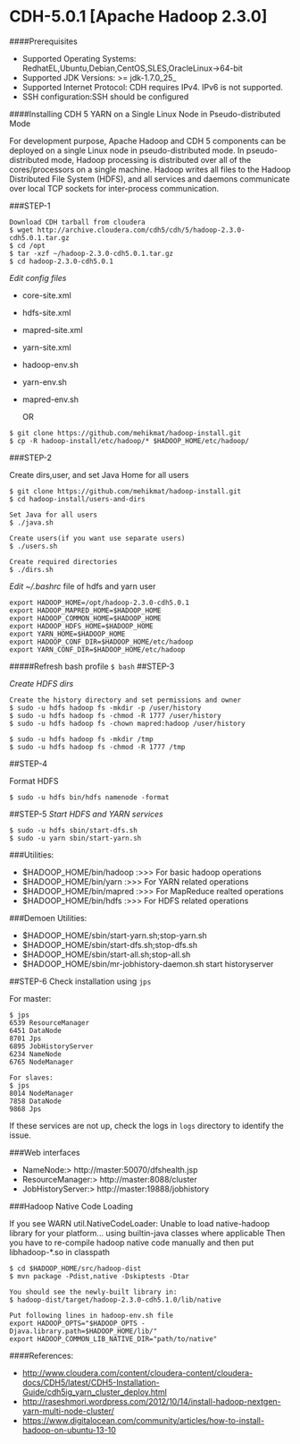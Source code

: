 CDH-5.0.1 [Apache Hadoop 2.3.0]
=============================
####Prerequisites
- Supported Operating Systems: RedhatEL,Ubuntu,Debian,CentOS,SLES,OracleLinux->64-bit
- Supported JDK Versions: >= jdk-1.7.0_25_
- Supported Internet Protocol: CDH requires IPv4. IPv6 is not supported.
- SSH configuration:SSH should be configured

####Installing CDH 5 YARN on a Single Linux Node in Pseudo-distributed Mode

For development purpose, Apache Hadoop and CDH 5 components can be deployed
on a single Linux node in pseudo-distributed mode.
In pseudo-distributed mode, Hadoop processing is distributed over all of the
cores/processors on a single machine. Hadoop writes all files to the
Hadoop Distributed File System (HDFS), and all services and daemons communicate
over local TCP sockets for inter-process communication.

###STEP-1
```
Download CDH tarball from cloudera
$ wget http://archive.cloudera.com/cdh5/cdh/5/hadoop-2.3.0-cdh5.0.1.tar.gz
$ cd /opt
$ tar -xzf ~/hadoop-2.3.0-cdh5.0.1.tar.gz
$ cd hadoop-2.3.0-cdh5.0.1
```
_Edit config files_
 - core-site.xml
 - hdfs-site.xml
 - mapred-site.xml
 - yarn-site.xml
 - hadoop-env.sh
 - yarn-env.sh
 - mapred-env.sh
 
    OR

```
$ git clone https://github.com/mehikmat/hadoop-install.git
$ cp -R hadoop-install/etc/hadoop/* $HADOOP_HOME/etc/hadoop/
```


###STEP-2

Create dirs,user, and set Java Home for all users

```
$ git clone https://github.com/mehikmat/hadoop-install.git
$ cd hadoop-install/users-and-dirs

Set Java for all users
$ ./java.sh

Create users(if you want use separate users)
$ ./users.sh

Create required directories
$ ./dirs.sh
```

_Edit ~/.bashrc_ file of hdfs and yarn user

```
export HADOOP_HOME=/opt/hadoop-2.3.0-cdh5.0.1
export HADOOP_MAPRED_HOME=$HADOOP_HOME
export HADOOP_COMMON_HOME=$HADOOP_HOME
export HADOOP_HDFS_HOME=$HADOOP_HOME
export YARN_HOME=$HADOOP_HOME
export HADOOP_CONF_DIR=$HADOOP_HOME/etc/hadoop
export YARN_CONF_DIR=$HADOOP_HOME/etc/hadoop
```

#####Refresh bash profile `$ bash`
##STEP-3

_Create HDFS dirs_
```
Create the history directory and set permissions and owner
$ sudo -u hdfs hadoop fs -mkdir -p /user/history
$ sudo -u hdfs hadoop fs -chmod -R 1777 /user/history
$ sudo -u hdfs hadoop fs -chown mapred:hadoop /user/history

$ sudo -u hdfs hadoop fs -mkdir /tmp
$ sudo -u hdfs hadoop fs -chmod -R 1777 /tmp
```

##STEP-4

Format HDFS
```
$ sudo -u hdfs bin/hdfs namenode -format
```

##STEP-5
_Start HDFS and YARN services_
```
$ sudo -u hdfs sbin/start-dfs.sh
$ sudo -u yarn sbin/start-yarn.sh
```

###Utilities:
- $HADOOP_HOME/bin/hadoop  :>>>   For basic hadoop operations
- $HADOOP_HOME/bin/yarn   :>>>   For YARN related operations
- $HADOOP_HOME/bin/mapred :>>>   For MapReduce realted operations
- $HADOOP_HOME/bin/hdfs  :>>>    For HDFS related operations

###Demoen Utilities:
- $HADOOP_HOME/sbin/start-yarn.sh;stop-yarn.sh
- $HADOOP_HOME/sbin/start-dfs.sh;stop-dfs.sh 
- $HADOOP_HOME/sbin/start-all.sh;stop-all.sh    
- $HADOOP_HOME/sbin/mr-jobhistory-daemon.sh start historyserver


##STEP-6
Check installation using `jps`

For master:
```
$ jps
6539 ResourceManager
6451 DataNode
8701 Jps
6895 JobHistoryServer
6234 NameNode
6765 NodeManager

For slaves:
$ jps
8014 NodeManager
7858 DataNode
9868 Jps

```

If these services are not up, check the logs in `logs` directory to identify the issue.

###Web interfaces

- NameNode:>         http://master:50070/dfshealth.jsp
- ResourceManager:>  http://master:8088/cluster
- JobHistoryServer:> http://master:19888/jobhistory

###Hadoop Native Code Loading

If you see  WARN util.NativeCodeLoader: Unable to load native-hadoop library for your platform... using builtin-java classes where applicable
Then you have to re-compile hadoop native code manually and then put libhadoop-*.so in classpath
```
$ cd $HADOOP_HOME/src/hadoop-dist
$ mvn package -Pdist,native -Dskiptests -Dtar

You should see the newly-built library in:
$ hadoop-dist/target/hadoop-2.3.0-cdh5.1.0/lib/native

Put following lines in hadoop-env.sh file
export HADOOP_OPTS="$HADOOP_OPTS -Djava.library.path=$HADOOP_HOME/lib/"
export HADOOP_COMMON_LIB_NATIVE_DIR="path/to/native"
```
####References:
- http://www.cloudera.com/content/cloudera-content/cloudera-docs/CDH5/latest/CDH5-Installation-Guide/cdh5ig_yarn_cluster_deploy.html
- http://raseshmori.wordpress.com/2012/10/14/install-hadoop-nextgen-yarn-multi-node-cluster/
- https://www.digitalocean.com/community/articles/how-to-install-hadoop-on-ubuntu-13-10
